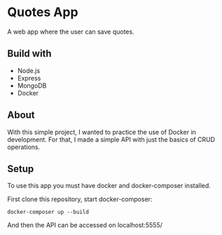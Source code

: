 # Quotes App
A web app where the user can save quotes.

## Build with
* Node.js
* Express
* MongoDB
* Docker

## About
With this simple project, I wanted to practice the use of Docker in development. For that, I made a simple API with just the basics of CRUD operations.

## Setup
To use this app you must have docker and docker-composer installed. 

First clone this repository, start docker-composer:

```
docker-composer up --build
```

And then the API can be accessed on localhost:5555/